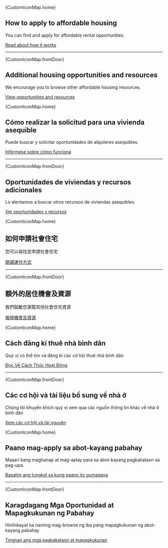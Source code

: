 <RenderIf language="en">
<Icon size="2xl" outlined className="mb-2">{CustomIconMap.home}</Icon>

## How to apply to affordable housing

You can find and apply for affordable rental opportunities.

[Read about how it works](/how-it-works)

---

<Icon size="2xl" className="mb-2">{CustomIconMap.frontDoor}</Icon>

## Additional housing opportunities and resources

We encourage you to browse other affordable housing resources.

[View opportunities and resources](/additional-resources)

</RenderIf>
<RenderIf language="es">

<Icon size="2xl" outlined className="mb-2">{CustomIconMap.home}</Icon>

## Cómo realizar la solicitud para una vivienda asequible

Puede buscar y solicitar oportunidades de alquileres asequibles.

[Infórmese sobre cómo funciona](/es/how-it-works)

---

<Icon size="2xl" className="mb-2">{CustomIconMap.frontDoor}</Icon>

## Oportunidades de viviendas y recursos adicionales

Lo alentamos a buscar otros recursos de viviendas asequibles.

[Ver oportunidades y recursos](/es/additional-resources)

</RenderIf>

<RenderIf language="zh">
<Icon size="2xl" outlined className="mb-2">{CustomIconMap.home}</Icon>

## 如何申請社會住宅

您可以尋找並申請社會住宅

[閱讀運作方式](/zh/how-it-works)

---

<Icon size="2xl" className="mb-2">{CustomIconMap.frontDoor}</Icon>

## 額外的居住機會及資源

我們鼓勵您瀏覽其他社會住宅資源

[檢視機會及資源](/zh/additional-resources)

</RenderIf>

<RenderIf language="vi">
<Icon size="2xl" outlined className="mb-2">{CustomIconMap.home}</Icon>

## Cách đăng kí thuê nhà bình dân

Quý vị có thể tìm và đăng kí các cơ hội thuê nhà bình dân

[Đọc Về Cách Thức Hoạt Động](/vi/how-it-works)

---

<Icon size="2xl" className="mb-2">{CustomIconMap.frontDoor}</Icon>

## Các cơ hội và tài liệu bổ sung về nhà ở

Chúng tôi khuyến khích quý vị xem qua các nguồn thông tin khác về nhà ở bình dân

[Xem các cơ hội và tài nguyên](/vi/additional-resources)

</RenderIf>

<RenderIf language="tl">
<Icon size="2xl" outlined className="mb-2">{CustomIconMap.home}</Icon>

## Paano mag-apply sa abot-kayang pabahay

Maaari kang maghanap at mag-aplay para sa abot-kayang pagkakataon sa pag-upa.

[Basahin ang tungkol sa kung paano ito gumagana](/tl/how-it-works)

---

<Icon size="2xl" className="mb-2">{CustomIconMap.frontDoor}</Icon>

## Karagdagang Mga Oportunidad at Mapagkukunan ng Pabahay

Hinihikayat ka naming mag-browse ng iba pang mapagkukunan ng abot-kayang pabahay

[Tingnan ang mga pagkakataon at mapagkukunan](/tl/additional-resources)

</RenderIf>
